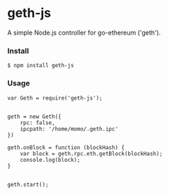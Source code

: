 # geth-js

A simple Node.js controller for go-ethereum ('geth').


### Install


```
$ npm install geth-js
```


### Usage


```
var Geth = require('geth-js');


geth = new Geth({
	rpc: false,
	ipcpath: '/home/momo/.geth.ipc'
})

geth.onBlock = function (blockHash) {
	var block = geth.rpc.eth.getBlock(blockHash);
	console.log(block);
}


geth.start();
```